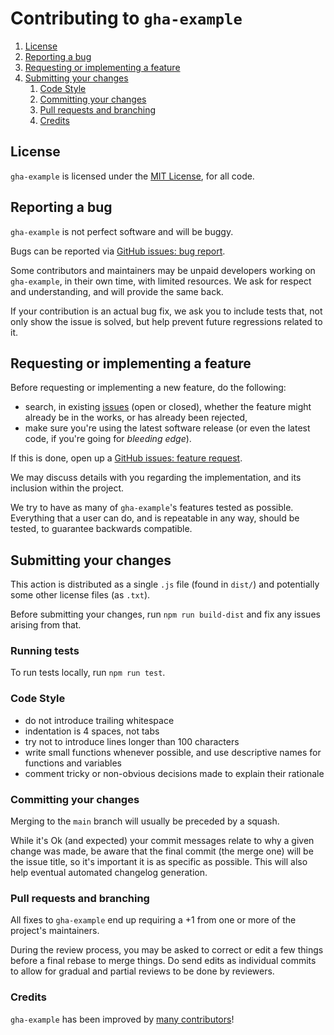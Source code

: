 # Contributing to `gha-example`

1. [License](#license)
1. [Reporting a bug](#reporting-a-bug)
1. [Requesting or implementing a feature](#requesting-or-implementing-a-feature)
1. [Submitting your changes](#submitting-your-changes)
   1. [Code Style](#code-style)
   1. [Committing your changes](#committing-your-changes)
   1. [Pull requests and branching](#pull-requests-and-branching)
   1. [Credits](#credits)

## License

`gha-example` is licensed under the [MIT License](LICENSE.md), for all code.

## Reporting a bug

`gha-example` is not perfect software and will be buggy.

Bugs can be reported via
[GitHub issues: bug report](https://github.com/paulo-ferraz-oliveira/gha-example/issues/new?template=bug_report.md).

Some contributors and maintainers may be unpaid developers working on `gha-example`, in their
own time, with limited resources. We ask for respect and understanding, and will provide the same
back.

If your contribution is an actual bug fix, we ask you to include tests that, not only show the issue
is solved, but help prevent future regressions related to it.

## Requesting or implementing a feature

Before requesting or implementing a new feature, do the following:

- search, in existing [issues](https://github.com/paulo-ferraz-oliveira/gha-example/issues)
(open or closed), whether the feature might already be in the works, or has already been rejected,
- make sure you're using the latest software release (or even the latest code, if you're going for
_bleeding edge_).

If this is done, open up a
[GitHub issues: feature request](https://github.com/paulo-ferraz-oliveira/gha-example/issues/new?template=feature_request.md).

We may discuss details with you regarding the implementation, and its inclusion within the project.

We try to have as many of `gha-example`'s features tested as possible. Everything that a user
can do, and is repeatable in any way, should be tested, to guarantee backwards compatible.

## Submitting your changes

This action is distributed as a single `.js` file (found in `dist/`) and potentially
some other license files (as `.txt`).

Before submitting your changes, run `npm run build-dist` and fix any issues arising from that.

### Running tests

To run tests locally, run `npm run test`.

### Code Style

- do not introduce trailing whitespace
- indentation is 4 spaces, not tabs
- try not to introduce lines longer than 100 characters
- write small functions whenever possible, and use descriptive names for functions and variables
- comment tricky or non-obvious decisions made to explain their rationale

### Committing your changes

Merging to the `main` branch will usually be preceded by a squash.

While it's Ok (and expected) your commit messages relate to why a given change was made, be aware
that the final commit (the merge one) will be the issue title, so it's important it is as specific
as possible. This will also help eventual automated changelog generation.

### Pull requests and branching

All fixes to `gha-example` end up requiring a +1 from one or more of the project's
maintainers.

During the review process, you may be asked to correct or edit a few things before a final rebase
to merge things. Do send edits as individual commits to allow for gradual and partial reviews to be
done by reviewers.

### Credits

`gha-example` has been improved by
[many contributors](https://github.com/paulo-ferraz-oliveira/gha-example/graphs/contributors)!
